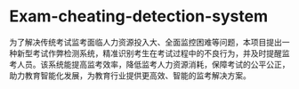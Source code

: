 # Exam-cheating-detection-system

为了解决传统考试监考面临人力资源投入大、全面监控困难等问题，本项目提出一种新型考试作弊检测系统，精准识别考生在考试过程中的不良行为，并及时提醒监考人员。该系统能提高监考效率，降低监考人力资源消耗，保障考试的公平公正，助力教育智能化发展，为教育行业提供更高效、智能的监考解决方案。
